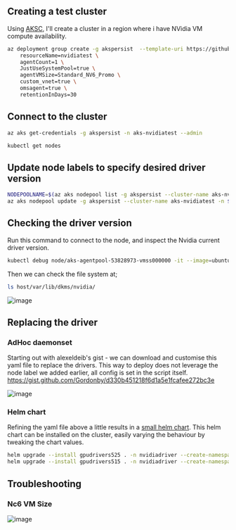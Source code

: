 

## Creating a test cluster

Using [AKSC](https://azure.github.io/AKS-Construction/?ops=none&secure=low&deploy.rg=akspersist&deploy.clusterName=nvidiatest&cluster.SystemPoolType=none&cluster.agentCount=1&net.vnet_opt=custom&net.nsg=true&deploy.location=WestCentralUS&cluster.vmSize=Standard_NV6_Promo), I'll create a cluster in a region where i have NVidia VM compute availability.

```bash
az deployment group create -g akspersist  --template-uri https://github.com/Azure/AKS-Construction/releases/download/0.9.6/main.json --parameters \
	resourceName=nvidiatest \
	agentCount=1 \
	JustUseSystemPool=true \
	agentVMSize=Standard_NV6_Promo \
	custom_vnet=true \
	omsagent=true \
	retentionInDays=30
```

## Connect to the cluster

```bash
az aks get-credentials -g akspersist -n aks-nvidiatest --admin

kubectl get nodes
```

## Update node labels to specify desired driver version

```bash
NODEPOOLNAME=$(az aks nodepool list -g akspersist --cluster-name aks-nvidiatest --query [0].name -o tsv)
az aks nodepool update -g akspersist --cluster-name aks-nvidiatest -n $NODEPOOLNAME --labels nvidiaDriver=515.65.01
```


## Checking the driver version

Run this command to connect to the node, and inspect the Nvidia current driver version.

```bash
kubectl debug node/aks-agentpool-53828973-vmss000000 -it --image=ubuntu:latest
```

Then we can check the file system at;

```bash
ls host/var/lib/dkms/nvidia/
```

![image](https://user-images.githubusercontent.com/17914476/210365588-116a64be-8d22-42f9-aa03-1bd7de1234bd.png)

## Replacing the driver

### AdHoc daemonset

Starting out with alexeldeib's gist - we can download and customise this yaml file to replace the drivers. This way to deploy does not leverage the node label we added earlier, all config is set in the script itself.
https://gist.github.com/Gordonby/d330b451218f6d1a5e1fcafee272bc3e

![image](https://user-images.githubusercontent.com/17914476/210591639-e033e38d-f9d6-4c80-be27-fca2172ccf25.png)


### Helm chart

Refining the yaml file above a little results in a [small helm chart](https://github.com/Gordonby/minihelm/tree/gb-nvidia/samples/gpu-drivers). This helm chart can be installed on the cluster, easily varying the behaviour by tweaking the chart values.

```bash
helm upgrade --install gpudrivers525 . -n nvidiadriver --create-namespace --set gpuDriverVersion=525.60.13
helm upgrade --install gpudrivers515 . -n nvidiadriver --create-namespace --set gpuDriverVersion=515.65.01
```

## Troubleshooting

### Nc6 VM Size

![image](https://user-images.githubusercontent.com/17914476/210595684-63b7888c-d788-4664-aeac-41030a20636d.png)


